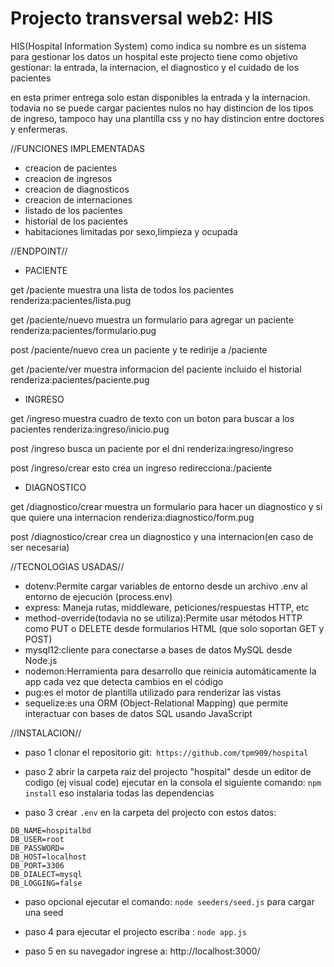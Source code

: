 # Projecto transversal web2: HIS 

HIS(Hospital Information System) como indica su nombre es un sistema para gestionar los datos un hospital
este projecto tiene como objetivo gestionar: la entrada, la internacion, el diagnostico y el cuidado de los pacientes

en esta primer entrega solo estan disponibles la entrada y la internacion. todavia no se puede cargar pacientes nulos
no hay distincion de los tipos de ingreso, tampoco hay una plantilla css y no hay distincion entre doctores y enfermeras.

//FUNCIONES IMPLEMENTADAS

- creacion de pacientes
- creacion de ingresos
- creacion de diagnosticos
- creacion de internaciones
- listado de los pacientes
- historial de los pacientes
- habitaciones limitadas por sexo,limpieza y ocupada

//ENDPOINT//

- PACIENTE

get /paciente
muestra una lista de todos los pacientes
renderiza:pacientes/lista.pug

get /paciente/nuevo
muestra un formulario para agregar un paciente
renderiza:pacientes/formulario.pug

post /paciente/nuevo
crea un paciente y te redirije a /paciente

get /paciente/ver
muestra informacion del paciente incluido el historial
renderiza:pacientes/paciente.pug

- INGRESO

get /ingreso
muestra cuadro de texto con un boton para buscar a los pacientes
renderiza:ingreso/inicio.pug

post /ingreso
busca un paciente por el dni
renderiza:ingreso/ingreso

post /ingreso/crear
esto crea un ingreso
redirecciona:/paciente

- DIAGNOSTICO

get /diagnostico/crear
muestra un formulario para hacer un diagnostico y si que quiere una internacion
renderiza:diagnostico/form.pug

post /diagnostico/crear
crea un diagnostico y una internacion(en caso de ser necesaria)

//TECNOLOGIAS USADAS//

- dotenv:Permite cargar variables de entorno desde un archivo .env al entorno de ejecución (process.env)
- express: Maneja rutas, middleware, peticiones/respuestas HTTP, etc
- method-override(todavia no se utiliza):Permite usar métodos HTTP como PUT o DELETE desde formularios HTML (que solo soportan GET y POST)
- mysql12:cliente para conectarse a bases de datos MySQL desde Node.js
- nodemon:Herramienta para desarrollo que reinicia automáticamente la app cada vez que detecta cambios en el código
- pug:es el motor de plantilla utilizado para renderizar las vistas
- sequelize:es una ORM (Object-Relational Mapping) que permite interactuar con bases de datos SQL usando JavaScript


//INSTALACION//

- paso 1 
clonar el repositorio git:``` https://github.com/tpm909/hospital```

- paso 2 
abrir la carpeta raiz del projecto "hospital" desde un editor de codigo (ej visual code)
ejecutar en la consola el siguiente comando: ```npm install```
eso instalaria todas las dependencias

- paso 3 
crear ```.env``` en la carpeta del projecto
con estos datos:
```
DB_NAME=hospitalbd
DB_USER=root
DB_PASSWORD=
DB_HOST=localhost
DB_PORT=3306
DB_DIALECT=mysql
DB_LOGGING=false
```

- paso opcional ejecutar el comando: ```node seeders/seed.js```
para cargar una seed

- paso 4
para ejecutar el projecto escriba : ```node app.js```

- paso 5
en su navegador ingrese a: http://localhost:3000/

